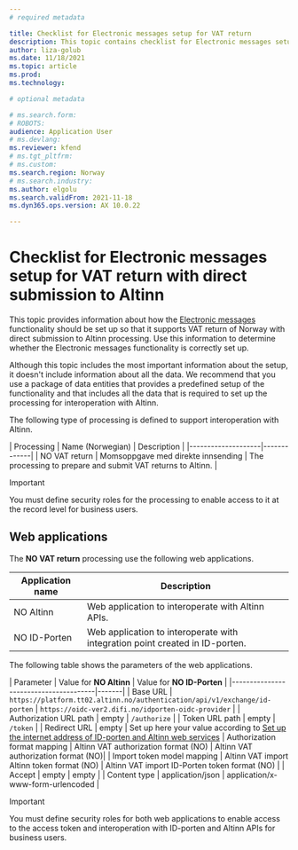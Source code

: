 ```yaml
---
# required metadata

title: Checklist for Electronic messages setup for VAT return
description: This topic contains checklist for Electronic messages setup for VAT return of Norway.
author: liza-golub
ms.date: 11/18/2021
ms.topic: article
ms.prod: 
ms.technology: 

# optional metadata

# ms.search.form: 
# ROBOTS: 
audience: Application User
# ms.devlang: 
ms.reviewer: kfend
# ms.tgt_pltfrm: 
# ms.custom: 
ms.search.region: Norway
# ms.search.industry: 
ms.author: elgolu
ms.search.validFrom: 2021-11-18
ms.dyn365.ops.version: AX 10.0.22

---
```


# Checklist for Electronic messages setup for VAT return with direct submission to Altinn

This topic provides information about how the [Electronic messages](https://docs.microsoft.com/en-us/dynamics365/finance/general-ledger/electronic-messaging) functionality should be set up so that it supports VAT return of Norway with direct submission to Altinn processing. Use this information to determine whether the Electronic messages functionality is correctly set up.

Although this topic includes the most important information about the setup, it doesn't include information about all the data. We recommend that you use a package of data entities that provides a predefined setup of the functionality and that includes all the data that is required to set up the processing for interoperation with Altinn.

The following type of processing is defined to support interoperation with Altinn.

| Processing | Name (Norwegian)               | Description |
|--------------------|-------------|
| NO VAT return | Momsoppgave med direkte innsending | The processing to prepare and submit VAT returns to Altinn. |

> [!IMPORTANT]
> You must define security roles for the processing to enable access to it at the record level for business users.

## Web applications

The **NO VAT return** processing use the following web applications.

| Application name                 | Description |
|----------------------|-------------|
| NO Altinn | Web application to interoperate with Altinn APIs. |
| NO ID-Porten        | Web application to interoperate with integration point created in ID-porten. |

The following table shows the parameters of the web applications.

| Parameter                             | Value for **NO Altinn** | Value for **NO ID-Porten** |
|---------------------------------------|-------|
| Base URL | `https://platform.tt02.altinn.no/authentication/api/v1/exchange/id-porten` | `https://oidc-ver2.difi.no/idporten-oidc-provider` |
| Authorization URL path                | empty | `/authorize` |
| Token URL path                        | empty | `/token` |
| Redirect URL                          | empty | Set up here your value according to [Set up the internet address of ID-porten and Altinn web services](emea-nor-vat-return-setup#internet-address)
| Authorization format mapping          | Altinn VAT authorization format (NO) | Altinn VAT authorization format (NO)|
| Import token model mapping            | Altinn VAT import Altinn token format (NO) | Altinn VAT import ID-Porten token format (NO) |
| Accept                                | empty | empty |
| Content type                          | application/json | application/x-www-form-urlencoded |

> [!IMPORTANT]
> You must define security roles for both web applications to enable access to the access token and interoperation with ID-porten and Altinn APIs for business users.
